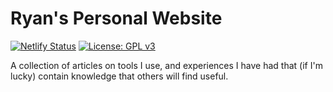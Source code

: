 # Ryan's Personal Website

[![Netlify Status](https://api.netlify.com/api/v1/badges/5908a5eb-f59e-497f-b5ed-1867774d393e/deploy-status)](https://app.netlify.com/sites/ryanfleck/deploys) [![License: GPL v3](https://img.shields.io/badge/-GPL%20v3-red.svg?style=plastic&logo=gnu)](https://www.gnu.org/licenses/gpl-3.0)

A collection of articles on tools I use, and experiences I have had that (if I'm lucky) contain knowledge that others will find useful.
